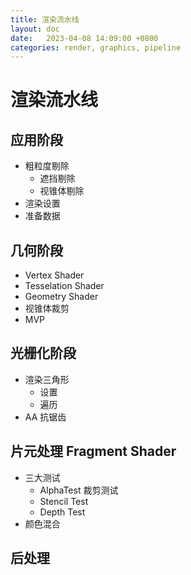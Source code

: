 ```yaml
---
title: 渲染流水线
layout: doc
date:   2023-04-08 14:09:00 +0800
categories: render, graphics, pipeline
---
```


# 渲染流水线
## 应用阶段
- 粗粒度剔除
	- 遮挡剔除
	- 视锥体剔除
- 渲染设置
- 准备数据
## 几何阶段
- Vertex Shader
- Tesselation Shader
- Geometry Shader
- 视锥体裁剪
- MVP
## 光栅化阶段
- 渲染三角形
	- 设置
	- 遍历
- AA 抗锯齿
## 片元处理 Fragment Shader
- 三大测试
	- AlphaTest 裁剪测试
	- Stencil Test
	- Depth Test
- 颜色混合
## 后处理